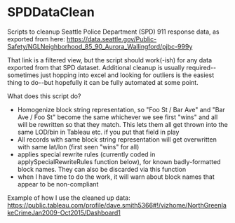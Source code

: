 # SPDDataClean
Scripts to cleanup Seattle Police Department (SPD) 911 response data, as exported from here:
https://data.seattle.gov/Public-Safety/NGLNeighborhood_85_90_Aurora_Wallingford/pjbc-999y

That link is a filtered view, but the script should work(-ish) for any data exported from that SPD
dataset. Additional cleanup is usually required--sometimes just hopping into excel and looking for
outliers is the easiest thing to do--but hopefully it can be fully automated at some point.

What does this script do?
- Homogenize block string representation, so "Foo St / Bar Ave" and "Bar Ave / Foo St" become the same
  whichever we see first "wins" and all will be rewritten so that they match.  This lets them all get thrown
  into the same LOD/bin in Tableau etc. if you put that field in play
- All records with same block string representation will get overwritten with same lat/lon (first seen "wins" for all)
- applies special rewrite rules (currently coded in applySpecialRewriteRules function below), for known badly-formatted
  block names.  They can also be discarded via this function
- when I have time to do the work, it will warn about block names that appear to be non-compliant

Example of how I use the cleaned up data:
https://public.tableau.com/profile/dave.smith5366#!/vizhome/NorthGreenlakeCrimeJan2009-Oct2015/Dashboard1

